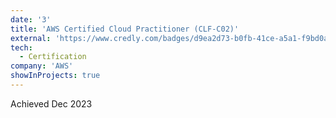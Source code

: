 ```yaml
---
date: '3'
title: 'AWS Certified Cloud Practitioner (CLF-C02)'
external: 'https://www.credly.com/badges/d9ea2d73-b0fb-41ce-a5a1-f9bd0adfa63d/public_url'
tech:
  - Certification
company: 'AWS'
showInProjects: true
---
```

Achieved Dec 2023